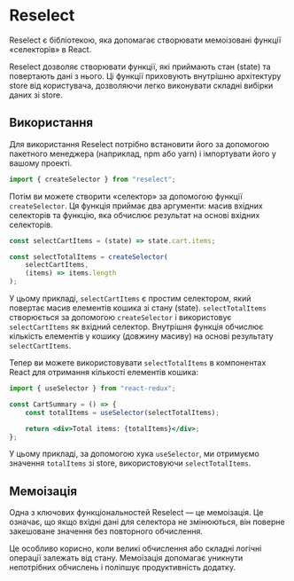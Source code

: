 # Reselect

Reselect є бібліотекою, яка допомагає створювати мемоізовані функції «селекторів» в React.

Reselect дозволяє створювати функції, які приймають стан (state) та повертають дані з нього. Ці функції приховують внутрішню архітектуру store від користувача, дозволяючи легко виконувати складні вибірки даних зі store.

## Використання

Для використання Reselect потрібно встановити його за допомогою пакетного менеджера (наприклад, npm або yarn) і імпортувати його у вашому проекті.

```jsx
import { createSelector } from "reselect";
```

Потім ви можете створити «селектор» за допомогою функції `createSelector`. Ця функція приймає два аргументи: масив вхідних селекторів та функцію, яка обчислює результат на основі вхідних селекторів.

```jsx
const selectCartItems = (state) => state.cart.items;

const selectTotalItems = createSelector(
    selectCartItems,
    (items) => items.length
);
```

У цьому прикладі, `selectCartItems` є простим селектором, який повертає масив елементів кошика зі стану (state). `selectTotalItems` створюється за допомогою `createSelector` і використовує `selectCartItems` як вхідний селектор. Внутрішня функція обчислює кількість елементів у кошику (довжину масиву) на основі результату `selectCartItems`.

Тепер ви можете використовувати `selectTotalItems` в компонентах React для отримання кількості елементів кошика:

```jsx
import { useSelector } from "react-redux";

const CartSummary = () => {
    const totalItems = useSelector(selectTotalItems);

    return <div>Total items: {totalItems}</div>;
};
```

У цьому прикладі, за допомогою хука `useSelector`, ми отримуємо значення `totalItems` зі store, використовуючи `selectTotalItems`.

## Мемоізація

Одна з ключових функціональностей Reselect — це мемоізація. Це означає, що якщо вхідні дані для селектора не змінюються, він поверне закешоване значення без повторного обчислення.

Це особливо корисно, коли великі обчислення або складні логічні операції залежать від стану. Мемоізація допомагає уникнути непотрібних обчислень і поліпшує продуктивність додатку.
